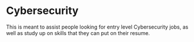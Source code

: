 # Cybersecurity
This is meant to assist people looking for entry level Cybersecurity jobs, as well as study up on skills that they can put on their resume.
